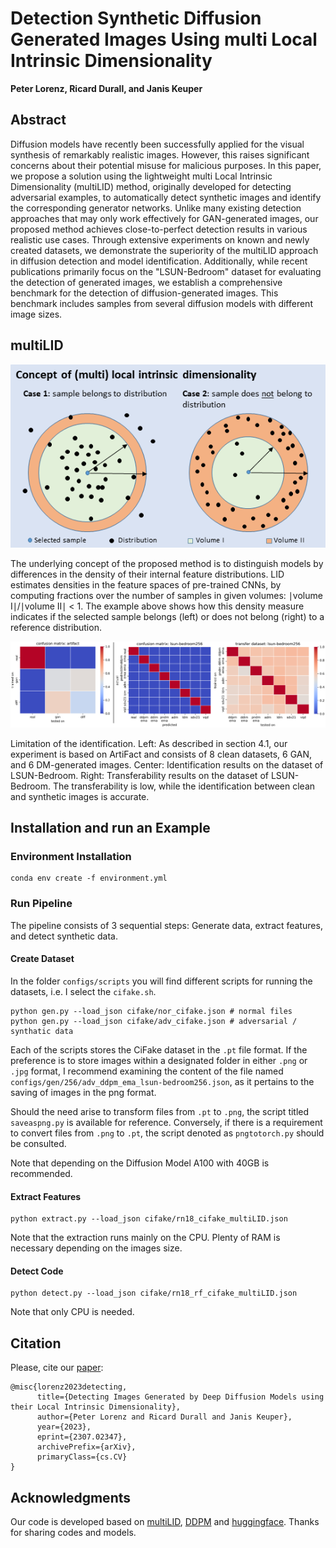 # Detection Synthetic Diffusion Generated Images Using multi Local Intrinsic Dimensionality

<b>Peter Lorenz, Ricard Durall, and Janis Keuper</b>




## Abstract
Diffusion models have recently been successfully applied for the visual synthesis of remarkably realistic images. However, this raises significant concerns about their potential misuse for malicious purposes. In this paper, we propose a solution using the lightweight multi Local Intrinsic Dimensionality (multiLID) method, originally developed for detecting adversarial examples, to automatically detect synthetic images and identify the corresponding generator networks.
Unlike many existing detection approaches that may only work effectively for GAN-generated images, our proposed method achieves close-to-perfect detection results in various realistic use cases. Through extensive experiments on known and newly created datasets, we demonstrate the superiority of the multiLID approach in diffusion detection and model identification. Additionally, while recent publications primarily focus on the "LSUN-Bedroom" dataset for evaluating the detection of generated images, we establish a comprehensive benchmark for the detection of diffusion-generated images. This benchmark includes samples from several diffusion models with different image sizes.

<!-- <p align="center">
<img src="figs/teaser.png" width=60%>
</p> -->

## multiLID
<p align="center" width="100%">
  <img src="./assets/teaser.png" alt="teaser multiLID" />
</p>

The underlying concept of the proposed method is to distinguish models by differences in the density of their internal feature distributions. LID estimates densities in the feature spaces of pre-trained CNNs, by computing fractions over the number of samples in given volumes: ∣volume I∣/∣volume II∣ < 1. The example above shows how this density measure indicates if the selected sample belongs (left) or does not belong (right) to a reference distribution.

<p align="center" width="100%">
  <img src="./assets/compresults.png" alt="results" />
</p>

Limitation of the identification. Left: As described in section 4.1, our experiment is based on ArtiFact and consists of 8 clean datasets, 6 GAN, and 6 DM-generated images. Center: Identification results on the dataset of LSUN-Bedroom. Right: Transferability results on the dataset of LSUN-Bedroom. The transferability is low, while the identification between clean and synthetic images is accurate. 


## Installation and run an Example

###  Environment Installation

```
conda env create -f environment.yml
```

### Run Pipeline

The pipeline consists of 3 sequential steps: Generate data, extract features, and detect synthetic data.

#### Create Dataset

In the folder `configs/scripts` you will find different scripts for running the datasets, i.e. I select the `cifake.sh`. 

```
python gen.py --load_json cifake/nor_cifake.json # normal files
python gen.py --load_json cifake/adv_cifake.json # adversarial / synthatic data
```
Each of the scripts stores the CiFake dataset in the `.pt` file format. If the preference is to store images within a designated folder in either `.png` or `.jpg` format, I recommend examining the content of the file named `configs/gen/256/adv_ddpm_ema_lsun-bedroom256.json`, as it pertains to the saving of images in the png format.

Should the need arise to transform files from `.pt` to `.png`, the script titled `saveaspng.py` is available for reference. Conversely, if there is a requirement to convert files from `.png` to `.pt`, the script denoted as `pngtotorch.py` should be consulted.

Note that depending on the Diffusion Model A100 with 40GB is recommended.

#### Extract Features

```
python extract.py --load_json cifake/rn18_cifake_multiLID.json
```
Note that the extraction runs mainly on the CPU. Plenty of RAM is necessary depending on the images size. 

#### Detect Code

```
python detect.py --load_json cifake/rn18_rf_cifake_multiLID.json
```

Note that only CPU is needed.


## Citation

Please, cite our [paper](https://arxiv.org/pdf/2307.02347.pdf):

```
@misc{lorenz2023detecting,
      title={Detecting Images Generated by Deep Diffusion Models using their Local Intrinsic Dimensionality}, 
      author={Peter Lorenz and Ricard Durall and Janis Keuper},
      year={2023},
      eprint={2307.02347},
      archivePrefix={arXiv},
      primaryClass={cs.CV}
}
```


## Acknowledgments
Our code is developed based on [multiLID](https://arxiv.org/pdf/2212.06776.pdf), [DDPM](https://arxiv.org/abs/2006.11239) and [huggingface](https://huggingface.co/). 
Thanks for sharing codes and models.
